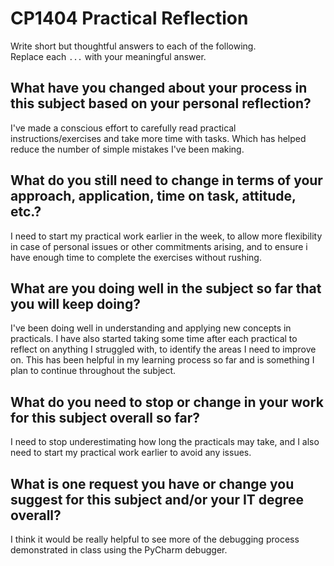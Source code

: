 # CP1404 Practical Reflection

Write short but thoughtful answers to each of the following.  
Replace each `...` with your meaningful answer.

## What have you changed about your process in this subject based on your personal reflection?

I've made a conscious effort to carefully read practical instructions/exercises and take more time with tasks.
Which has helped reduce the number of simple mistakes I've been making.

## What do you still need to change in terms of your approach, application, time on task, attitude, etc.?

I need to start my practical work earlier in the week, to allow more flexibility in case of personal issues or other commitments arising, and to ensure i have enough time to complete the exercises without rushing.  

## What are you doing well in the subject so far that you will keep doing?

I've been doing well in understanding and applying new concepts in practicals. 
I have also started taking some time after each practical to reflect on anything I struggled with, to identify the areas I need to improve on. 
This has been helpful in my learning process so far and is something I plan to continue throughout the subject.

## What do you need to stop or change in your work for this subject overall so far?

I need to stop underestimating how long the practicals may take, and I also need to start my practical work earlier to avoid any issues. 

## What is one request you have or change you suggest for this subject and/or your IT degree overall?

I think it would be really helpful to see more of the debugging process demonstrated in class using the PyCharm debugger. 
